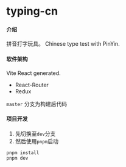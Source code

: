 # typing-cn

#### 介绍

拼音打字玩具。
Chinese type test with PinYin.

#### 软件架构

Vite React generated.

- React-Router
- Redux

`master` 分支为构建后代码

#### 项目开发

1.  先切换至`dev`分支
2.  然后使用`pnpm`启动

```shell
pnpm install
pnpm dev
```
